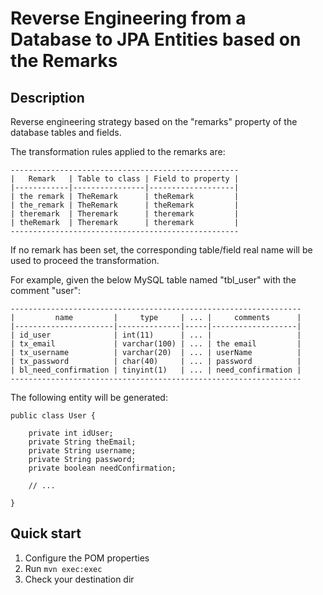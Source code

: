 # Reverse Engineering from a Database to JPA Entities based on the Remarks

## Description

Reverse engineering strategy based on the "remarks" property of the database tables and fields.

The transformation rules applied to the remarks are:

	---------------------------------------------------
	|   Remark   | Table to class | Field to property |
	|------------|----------------|-------------------|
	| the remark | TheRemark      | theRemark         |
	| the_remark | TheRemark      | theRemark         |
	| theremark  | Theremark      | theremark         |
	| theRemark  | Theremark      | theremark         |
	---------------------------------------------------

If no remark has been set, the corresponding table/field real name will be used to proceed the transformation.

For example, given the below MySQL table named "tbl_user" with the comment "user":

	-----------------------------------------------------------------
	|         name         |     type     | ... |     comments      |
	|----------------------|--------------|-----|-------------------|
	| id_user              | int(11)      | ... |                   |
	| tx_email             | varchar(100) | ... | the email         |
	| tx_username          | varchar(20)  | ... | userName          |
	| tx_password          | char(40)     | ... | password          |
	| bl_need_confirmation | tinyint(1)   | ... | need_confirmation |
	-----------------------------------------------------------------

The following entity will be generated:

	public class User {
		
		private int idUser;
		private String theEmail;
		private String username;
		private String password;
		private boolean needConfirmation;
		
		// ...
		
	}

## Quick start

1. Configure the POM properties
2. Run `mvn exec:exec`
3. Check your destination dir
